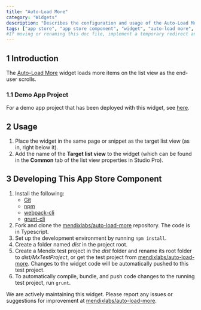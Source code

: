 ```yaml
---
title: "Auto-Load More"
category: "Widgets"
description: "Describes the configuration and usage of the Auto-Load More widget, which is available in the Mendix App Store."
tags: ["app store", "app store component", "widget", "auto-load more", "load", "platform support"]
#If moving or renaming this doc file, implement a temporary redirect and let the respective team know they should update the URL in the product. See Mapping to Products for more details.
---
```


## 1 Introduction

The [Auto-Load More](https://appstore.home.mendix.com/link/app/50323/) widget loads more items on the list view as the end-user scrolls.

### 1.1 Demo App Project

For a demo app project that has been deployed with this widget, see [here](http://autoloadmore.mxapps.io).

## 2 Usage

1. Place the widget in the same page or snippet as the target list view (as in, right below it).
2. Add the name of the **Target list view** to the widget (which can be found in the **Common** tab of the list view properties in Studio Pro).

## 3 Developing This App Store Component

1. Install the following:
	* [Git](https://git-scm.com/book/en/v2/Getting-Started-Installing-Git)
	* [npm](https://www.npmjs.com/)
	* [webpack-cli](https://www.npmjs.com/package/webpack-cli)
	* [grunt-cli](https://github.com/gruntjs/grunt-cli)
2. Fork and clone the [mendixlabs/auto-load-more]( https://github.com/mendixlabs/auto-load-more.git) repository. The code is in Typescript.
3. Set up the development environment by running `npm install`.
4. Create a folder named *dist* in the project root.
5. Create a Mendix test project in the *dist* folder and rename its root folder to *dist/MxTestProject*, or get the test project from [mendixlabs/auto-load-more](https://github.com/mendixlabs/auto-load-more/releases/download/v1.1.2/TestAutoLoadMore.mpk). Changes to the widget code will be automatically pushed to this test project.
6. To automatically compile, bundle, and push code changes to the running test project, run `grunt`.

We are actively maintaining this widget. Please report any issues or suggestions for improvement at [mendixlabs/auto-load-more](https://github.com/mendixlabs/auto-load-more/issues).
